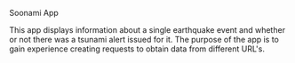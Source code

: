 Soonami App

This app displays information about a single earthquake event and whether or not there was a tsunami alert issued for it. 
The purpose of the app is to gain experience creating requests to obtain data from different URL's.

